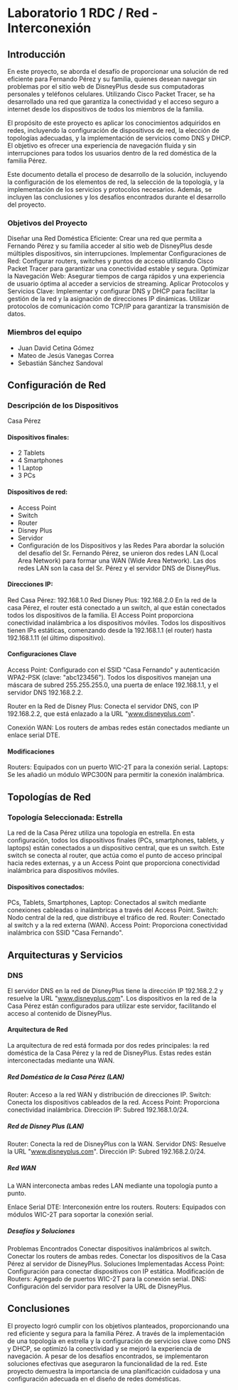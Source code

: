 # Laboratorio 1 RDC / Red - Interconexión
## Introducción
En este proyecto, se aborda el desafío de proporcionar una solución de red eficiente para Fernando Pérez y su familia, quienes desean navegar sin problemas por el sitio web de DisneyPlus desde sus computadoras personales y teléfonos celulares. Utilizando Cisco Packet Tracer, se ha desarrollado una red que garantiza la conectividad y el acceso seguro a internet desde los dispositivos de todos los miembros de la familia.

El propósito de este proyecto es aplicar los conocimientos adquiridos en redes, incluyendo la configuración de dispositivos de red, la elección de topologías adecuadas, y la implementación de servicios como DNS y DHCP. El objetivo es ofrecer una experiencia de navegación fluida y sin interrupciones para todos los usuarios dentro de la red doméstica de la familia Pérez.

Este documento detalla el proceso de desarrollo de la solución, incluyendo la configuración de los elementos de red, la selección de la topología, y la implementación de los servicios y protocolos necesarios. Además, se incluyen las conclusiones y los desafíos encontrados durante el desarrollo del proyecto.

### Objetivos del Proyecto
Diseñar una Red Doméstica Eficiente: Crear una red que permita a Fernando Pérez y su familia acceder al sitio web de DisneyPlus desde múltiples dispositivos, sin interrupciones.
Implementar Configuraciones de Red: Configurar routers, switches y puntos de acceso utilizando Cisco Packet Tracer para garantizar una conectividad estable y segura.
Optimizar la Navegación Web: Asegurar tiempos de carga rápidos y una experiencia de usuario óptima al acceder a servicios de streaming.
Aplicar Protocolos y Servicios Clave: Implementar y configurar DNS y DHCP para facilitar la gestión de la red y la asignación de direcciones IP dinámicas. Utilizar protocolos de comunicación como TCP/IP para garantizar la transmisión de datos.
### Miembros del equipo
+ Juan David Cetina Gómez
+ Mateo de Jesús Vanegas Correa
+ Sebastián Sánchez Sandoval
## Configuración de Red
### Descripción de los Dispositivos
Casa Pérez
#### Dispositivos finales:

+ 2 Tablets
+ 4 Smartphones
+ 1 Laptop
+ 3 PCs
#### Dispositivos de red:

+ Access Point
+ Switch
+ Router
+ Disney Plus
+ Servidor
+ Configuración de los Dispositivos y las Redes
Para abordar la solución del desafío del Sr. Fernando Pérez, se unieron dos redes LAN (Local Area Network) para formar una WAN (Wide Area Network). Las dos redes LAN son la casa del Sr. Pérez y el servidor DNS de DisneyPlus.

#### Direcciones IP:

Red Casa Pérez: 192.168.1.0
Red Disney Plus: 192.168.2.0
En la red de la casa Pérez, el router está conectado a un switch, al que están conectados todos los dispositivos de la familia. El Access Point proporciona conectividad inalámbrica a los dispositivos móviles. Todos los dispositivos tienen IPs estáticas, comenzando desde la 192.168.1.1 (el router) hasta 192.168.1.11 (el último dispositivo).

#### Configuraciones Clave
Access Point: Configurado con el SSID "Casa Fernando" y autenticación WPA2-PSK (clave: "abc123456"). Todos los dispositivos manejan una máscara de subred 255.255.255.0, una puerta de enlace 192.168.1.1, y el servidor DNS 192.168.2.2.

Router en la Red de Disney Plus: Conecta el servidor DNS, con IP 192.168.2.2, que está enlazado a la URL "www.disneyplus.com".

Conexión WAN: Los routers de ambas redes están conectados mediante un enlace serial DTE.

#### Modificaciones
Routers: Equipados con un puerto WIC-2T para la conexión serial.
Laptops: Se les añadió un módulo WPC300N para permitir la conexión inalámbrica.
## Topologías de Red
### Topología Seleccionada: Estrella
La red de la Casa Pérez utiliza una topología en estrella. En esta configuración, todos los dispositivos finales (PCs, smartphones, tablets, y laptops) están conectados a un dispositivo central, que es un switch. Este switch se conecta al router, que actúa como el punto de acceso principal hacia redes externas, y a un Access Point que proporciona conectividad inalámbrica para dispositivos móviles.

#### Dispositivos conectados:

PCs, Tablets, Smartphones, Laptop: Conectados al switch mediante conexiones cableadas o inalámbricas a través del Access Point.
Switch: Nodo central de la red, que distribuye el tráfico de red.
Router: Conectado al switch y a la red externa (WAN).
Access Point: Proporciona conectividad inalámbrica con SSID "Casa Fernando".
## Arquitecturas y Servicios
### DNS
El servidor DNS en la red de DisneyPlus tiene la dirección IP 192.168.2.2 y resuelve la URL "www.disneyplus.com". Los dispositivos en la red de la Casa Pérez están configurados para utilizar este servidor, facilitando el acceso al contenido de DisneyPlus.

#### Arquitectura de Red
La arquitectura de red está formada por dos redes principales: la red doméstica de la Casa Pérez y la red de DisneyPlus. Estas redes están interconectadas mediante una WAN.

##### Red Doméstica de la Casa Pérez (LAN)
Router: Acceso a la red WAN y distribución de direcciones IP.
Switch: Conecta los dispositivos cableados de la red.
Access Point: Proporciona conectividad inalámbrica.
Dirección IP: Subred 192.168.1.0/24.
##### Red de Disney Plus (LAN)
Router: Conecta la red de DisneyPlus con la WAN.
Servidor DNS: Resuelve la URL "www.disneyplus.com".
Dirección IP: Subred 192.168.2.0/24.
##### Red WAN
La WAN interconecta ambas redes LAN mediante una topología punto a punto.

Enlace Serial DTE: Interconexión entre los routers.
Routers: Equipados con módulos WIC-2T para soportar la conexión serial.
##### Desafíos y Soluciones
Problemas Encontrados
Conectar dispositivos inalámbricos al switch.
Conectar los routers de ambas redes.
Conectar los dispositivos de la Casa Pérez al servidor de DisneyPlus.
Soluciones Implementadas
Access Point: Configuración para conectar dispositivos con IP estática.
Modificación de Routers: Agregado de puertos WIC-2T para la conexión serial.
DNS: Configuración del servidor para resolver la URL de DisneyPlus.
## Conclusiones
El proyecto logró cumplir con los objetivos planteados, proporcionando una red eficiente y segura para la familia Pérez. A través de la implementación de una topología en estrella y la configuración de servicios clave como DNS y DHCP, se optimizó la conectividad y se mejoró la experiencia de navegación. A pesar de los desafíos encontrados, se implementaron soluciones efectivas que aseguraron la funcionalidad de la red. Este proyecto demuestra la importancia de una planificación cuidadosa y una configuración adecuada en el diseño de redes domésticas.